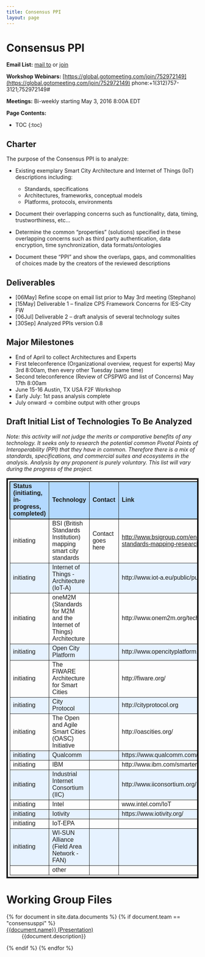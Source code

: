 ```yaml
---
title: Consensus PPI
layout: page
---
```




# Consensus PPI
**Email List:** [mail to](mailto:scf_consenusppi@nist.gov) or [join](mailto:scf_consenusppi-join@nist.gov) 

**Workshop Webinars:** [https://global.gotomeeting.com/join/752972149](https://global.gotomeeting.com/join/752972149) phone:+1(312)757-3121;752972149#

**Meetings:** Bi-weekly starting May 3, 2016 8:00A EDT

**Page Contents:**

* TOC
{:toc}


## Charter

The purpose of the Consensus PPI is to analyze:

* Existing exemplary Smart City Architecture and Internet of Things (IoT) descriptions including:
	* Standards, specifications
	* Architectures, frameworks, conceptual models
    * Platforms, protocols, environments 

* Document their overlapping concerns such as functionality, data, timing, trustworthiness, etc…

* Determine the common “properties” (solutions) specified in these overlapping concerns such as third party authentication, data encryption, time synchronization, data formats/ontologies

* Document these “PPI” and show the overlaps, gaps, and commonalities of choices made by the creators of the reviewed descriptions

## Deliverables

  * [06May] Refine scope on email list prior to May 3rd meeting (Stephano)
  * [15May] Deliverable 1 – finalize CPS Framework Concerns for IES-City FW
  * [06Jul] Deliverable 2 – draft analysis of several technology suites
  * [30Sep] Analyzed PPIs version 0.8

## Major Milestones

  * End of April to collect Architectures and Experts
  * First teleconference (Organizational overview, request for experts) May 3rd 8:00am, then every other Tuesday (same time)
  * Second teleconference (Review of CPSPWG and list of Concerns) May 17th 8:00am
  * June 15-16 Austin, TX USA F2F Workshop
  * Early July: 1st pass analysis complete
  * July onward -> combine output with other groups

## Draft Initial List of Technologies To Be Analyzed

*Note: this activity will not judge the merits or comparative benefits of any technology. It seeks only to research the potential common Pivotal Points of Interoperability (PPI) that they have in common. Therefore there is a mix of standards, specifications, and commercial suites and ecosystems in the analysis. Analysis by any proponent is purely voluntary. This list will vary during the progress of the project.*

<table style="padding:4px;border-collapse: collapse;border:solid 4px;width:100%;font-family:Arial, Helvetica, sans-serif">
  <tr style="border:solid 2px;background-color:#b3d9ff;font-weight: bold">
    <td >Status (initiating, in-progress, completed)</td>
    <td style="border:solid 1px">Technology</td>		
    <td style="border:solid 1px">Contact</td>
	<td style="border:solid 1px">Link</td>
  </tr>
  <tr>
    <td style="border:solid 1px">initiating</td>
    <td style="border:solid 1px">BSI (British Standards Institution) mapping smart city standards</td>		
    <td style="border:solid 1px">Contact goes here</td>
	<td style="border:solid 1px"><a href="http://www.bsigroup.com/en-GB/smart-cities/smart-cities-standards-mapping-research-and-modelling/">http://www.bsigroup.com/en-GB/smart-cities/smart-cities-standards-mapping-research-and-modelling/</a></td>
  </tr>
  <tr style="background-color:#e6f2ff">
    <td style="border:solid 1px">initiating</td>
    <td style="border:solid 1px">Internet of Things - Architecture (IoT-A)</td>		
    <td style="border:solid 1px"></td>
	<td style="border:solid 1px"><a ref="http://www.iot-a.eu/public/public-documents">http://www.iot-a.eu/public/public-documents</a></td>
  </tr>
  <tr>
    <td style="border:solid 1px">initiating</td>
    <td style="border:solid 1px">oneM2M (Standards for M2M and the Internet of Things) Architecture</td>		
    <td style="border:solid 1px"></td>
	<td style="border:solid 1px"><a ref="http://www.onem2m.org/technical/published-documents">http://www.onem2m.org/technical/published-documents</a></td>
  </tr>
  <tr style="background-color:#e6f2ff">
    <td style="border:solid 1px">initiating</td>
    <td style="border:solid 1px">Open City Platform</td>		
    <td style="border:solid 1px"></td>
	<td style="border:solid 1px"><a ref="http://www.opencityplatform.eu/">http://www.opencityplatform.eu/</a></td>
  </tr>
  <tr>
    <td style="border:solid 1px">initiating</td>
    <td style="border:solid 1px">The FIWARE Architecture for Smart Cities</td>		
    <td style="border:solid 1px"></td>
	<td style="border:solid 1px"><a ref="http://fiware.org/">http://fiware.org/</a></td>
  </tr>
  <tr style="background-color:#e6f2ff">
    <td style="border:solid 1px">initiating</td>
    <td style="border:solid 1px">City Protocol</td>		
    <td style="border:solid 1px"></td>
	<td style="border:solid 1px"><a ref="http://cityprotocol.org">http://cityprotocol.org</a></td>
  </tr>
  <tr>
    <td style="border:solid 1px">initiating</td>
    <td style="border:solid 1px">The Open and Agile Smart Cities (OASC) Initiative</td>		
    <td style="border:solid 1px"></td>
	<td style="border:solid 1px"><a ref="http://oascities.org/">http://oascities.org/</a></td>
  </tr>
  <tr style="background-color:#e6f2ff">
    <td style="border:solid 1px">initiating</td>
    <td style="border:solid 1px">Qualcomm</td>		
    <td style="border:solid 1px"></td>
	<td style="border:solid 1px"><a ref="https://www.qualcomm.com/products/smart-cities">https://www.qualcomm.com/products/smart-cities</a></td>
  </tr>
  <tr>
    <td style="border:solid 1px">initiating</td>
    <td style="border:solid 1px">IBM</td>		
    <td style="border:solid 1px"></td>
	<td style="border:solid 1px"><a ref="http://www.ibm.com/smarterplanet/us/en/smarter_cities/overview/">http://www.ibm.com/smarterplanet/us/en/smarter_cities/overview/</a></td>
  </tr>
  <tr style="background-color:#e6f2ff">
    <td style="border:solid 1px">initiating</td>
    <td style="border:solid 1px">Industrial Internet Consortium (IIC)</td>		
    <td style="border:solid 1px"></td>
	<td style="border:solid 1px"><a ref="http://www.iiconsortium.org/">http://www.iiconsortium.org/</a></td>
  </tr>
  <tr>
    <td style="border:solid 1px">initiating</td>
    <td style="border:solid 1px">Intel</td>		
    <td style="border:solid 1px"></td>
	<td style="border:solid 1px"><a ref="www.intel.com/IoT">www.intel.com/IoT</a></td>
  </tr>
  <tr style="background-color:#e6f2ff">
    <td style="border:solid 1px">initiating</td>
    <td style="border:solid 1px">Iotivity</td>		
    <td style="border:solid 1px"></td>
	<td style="border:solid 1px"><a ref="https://www.iotivity.org/">https://www.iotivity.org/</a></td>
  </tr>
  <tr>
    <td style="border:solid 1px">initiating</td>
    <td style="border:solid 1px">IoT-EPA</td>		
    <td style="border:solid 1px"></td>
	<td style="border:solid 1px"><a ref=""></a></td>
  </tr>
  <tr style="background-color:#e6f2ff">
    <td style="border:solid 1px">initiating</td>
    <td style="border:solid 1px">WI-SUN Alliance (Field Area Network - FAN) </td>		
    <td style="border:solid 1px"></td>
	<td style="border:solid 1px"><a ref=""></a></td>
  </tr>
  <tr>
    <td style="border:solid 1px"></td>
    <td style="border:solid 1px">other</td>		
    <td style="border:solid 1px"></td>
	<td style="border:solid 1px"><a ref=""></a></td>
  </tr>
</table>

# Working Group Files

<dl>
{% for document in site.data.documents %}
  {% if document.team == "consensusppi" %}
  
  <dt>
    <a href="{{document.url}}" >
    {{document.name}} (Presentation)</a>
  </dt>
  <dd>{{document.description}}</dd>

  {% endif %}
{% endfor %}
</dl>